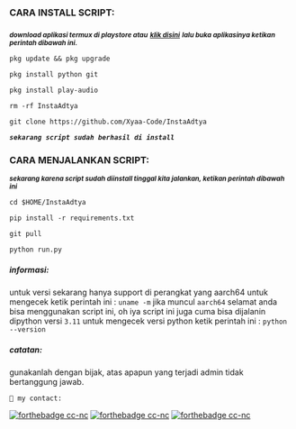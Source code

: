 <h3 align="left">CARA INSTALL SCRIPT:</h3>

<sub>***download aplikasi termux di playstore atau***</sub> <sub>***<a href="https://f-droid.org/en/packages/com.termux/">klik disini</a>***</sub> <sub>***lalu buka aplikasinya ketikan perintah dibawah ini.***</sub>


```pkg update && pkg upgrade```

```pkg install python git```

```pkg install play-audio```

```rm -rf InstaAdtya```

```git clone https://github.com/Xyaa-Code/InstaAdtya```

***```sekarang script sudah berhasil di install```***

<h3 align="left">CARA MENJALANKAN SCRIPT:</h3>

<sub>***sekarang karena script sudah diinstall tinggal kita jalankan, ketikan perintah dibawah ini***</sub>

```cd $HOME/InstaAdtya```      

```pip install -r requirements.txt```

```git pull```

```python run.py```


<h5 align="left">informasi:</h5>

untuk versi sekarang hanya support di perangkat yang aarch64 untuk mengecek ketik perintah ini : ```uname -m``` jika muncul ```aarch64``` selamat anda bisa menggunakan script ini, oh iya script ini juga cuma bisa dijalanin dipython versi ```3.11``` untuk mengecek versi python ketik perintah ini : ```python --version```

<h5 align="left">catatan:</h5>

gunakanlah dengan bijak, atas apapun yang terjadi admin tidak bertanggung jawab.

```👥 my contact:```

[![forthebadge cc-nc](https://img.shields.io/badge/WhatsApp-25D366?style=for-the-badge&logo=whatsapp&logoColor=white)](https://wa.me/+16143244921)
[![forthebadge cc-nc](https://img.shields.io/badge/Facebook-1877F2?style=for-the-badge&logo=facebook&logoColor=white)](https://www.facebook.com/Aditya.putraXD991)
[![forthebadge cc-nc](https://img.shields.io/badge/Instagram-%23E4405F.svg?style=for-the-badge&logo=Instagram&logoColor=white)](https://www.instagram.com/Xyaa_Codename)
